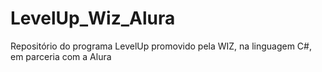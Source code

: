 # LevelUp_Wiz_Alura
Repositório do programa LevelUp promovido pela WIZ, na linguagem C#, em parceria com a Alura
